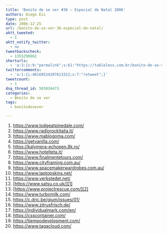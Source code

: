 ```yaml
---
title: 'Bonito de se ver #36 – Especial de Natal 2006'
authors: Diego Eis
type: post
date: 2006-12-25
url: /bonito-de-se-ver-36-especial-de-natal/
aktt_tweeted:
  - 1
aktt_notify_twitter:
  - no
tweetbackscheck:
  - 1355298862
shorturls:
  - 'a:3:{s:9:"permalink";s:61:"https://tableless.com.br/bonito-de-se-ver-36-especial-de-natal";s:7:"tinyurl";s:26:"https://tinyurl.com/42fqe4c";s:4:"isgd";s:19:"https://is.gd/Kx9nBU";}'
twittercomments:
  - 'a:1:{i:48169524297613312;s:7:"retweet";}'
tweetcount:
  - 1
dsq_thread_id: 503036473
categories:
  - Bonito de se ver
tags:
  - bonitodesever

---
```

  1. <https://www.lodgeatpinedale.com/>
  2. <https://www.radiorockitalia.it/>
  3. <https://www.mablogoma.com/>
  4. <https://getvanilla.com/>
  5. <https://kalymera-echopen.8k.ro/>
  6. <https://www.hotelteta.it/>
  7. <https://www.finalmentetours.com/>
  8. <https://www.cityframing.com.au/>
  9. <https://www.spacemakerwardrobes.com.au/>
 10. <https://www.laptopskins.net/>
 11. <https://www.verkstedet.net/>
 12. [https://www.satsu.co.uk/][1]
 13. [https://www.projectrescue.com/][2]
 14. <https://www.turbomilk.com/>
 15. <https://c.dric.be/gium/issues/01/>
 16. <https://www.zitrusfrisch.de/>
 17. <https://individualmark.com/en/>
 18. <https://csscontainer.com/>
 19. <https://tiempodevelopment.com/>
 20. <https://www.tagacloud.com/>

 [1]: https://www.satsu.co.uk/index.htm
 [2]: https://www.projectrescue.com/frontpage.php
